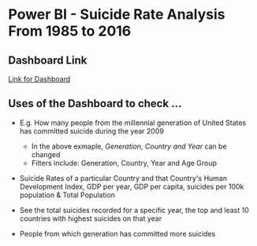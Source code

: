 # Power BI - Suicide Rate Analysis From 1985 to 2016

## Dashboard Link
[Link for Dashboard](https://www.linkedin.com/feed/update/urn:li:activity:6787576539505655808/)

## Uses of the Dashboard to check ...
- E.g. How many people from the millennial generation of United States has committed suicide during the year 2009
    - In the above exmaple, *Generation, Country and Year* can be changed
    - Filters include: Generation, Country, Year and Age Group
    
- Suicide Rates of a particular Country and that Country's Human Development Index, GDP per year, GDP per capita, suicides per 100k population & Total Population

- See the total suicides recorded for a specific year, the top and least 10 countries with highest suicides on that year

- People from which generation has committed more suicides
